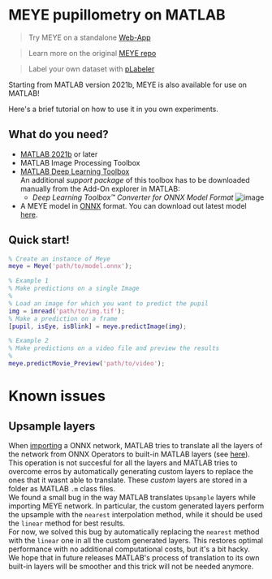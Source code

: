 # MEYE pupillometry on MATLAB

> Try MEYE on a standalone [Web-App](https://www.pupillometry.it/)

> Learn more on the original [MEYE repo](https://github.com/fabiocarrara/meye)

> Label your own dataset with [pLabeler](https://github.com/LeonardoLupori/pLabeler)

Starting from MATLAB version 2021b, MEYE is also available for use on MATLAB!

Here's a brief tutorial on how to use it in you own experiments.

## What do you need?

- [MATLAB 2021b](https://it.mathworks.com/products/matlab.html) or later
- MATLAB Image Processing Toolbox
- [MATLAB Deep Learning Toolbox](https://it.mathworks.com/products/deep-learning.html)  
    An additional _support package_ of this toolbox has to be downloaded manually from the Add-On explorer in MATLAB:
    -  _Deep Learning Toolbox™ Converter for ONNX Model Format_
    ![image](https://user-images.githubusercontent.com/39329654/152327789-dde0af9b-d531-40be-b1a0-5ba17c508a13.png)
- A MEYE model in [ONNX](https://onnx.ai/) format. You can download out latest model [here](https://github.com/fabiocarrara/meye/releases).


## Quick start!

```matlab
% Create an instance of Meye
meye = Meye('path/to/model.onnx');

% Example 1
% Make predictions on a single Image
%
% Load an image for which you want to predict the pupil
img = imread('path/to/img.tif');
% Make a prediction on a frame
[pupil, isEye, isBlink] = meye.predictImage(img);

% Example 2
% Make predictions on a video file and preview the results
%
meye.predictMovie_Preview('path/to/video');
```


# Known issues

## Upsample layers
When [importing](https://it.mathworks.com/help/deeplearning/ref/importonnxnetwork.html) a ONNX network, MATLAB tries to translate all the layers of the network from ONNX Operators to built-in MATLAB layers (see [here](https://it.mathworks.com/help/deeplearning/ref/importonnxnetwork.html#mw_dc6cd14c-e8d0-4370-af81-96626a888d9c)).  
This operation is not succesful for all the layers and MATLAB tries to overcome erros by automatically generating custom layers to replace the ones that it wasnt able to translate. These _custom_ layers are stored in a folder as MATLAB `.m` class files.  
We found a small bug in the way MATLAB translates `Upsample` layers while importing MEYE network. In particular, the custom generated layers perform the upsample with the `nearest` interpolation method, while it should be used the `linear` method for best results.  
For now, we solved this bug by automatically replacing the `nearest` method with the `linear` one in all the custom generated layers. This restores optimal performance with no additional computational costs, but it's a bit hacky.   
We hope that in future releases MATLAB's process of translation to its own built-in layers will be smoother and this trick will not be needed anymore.